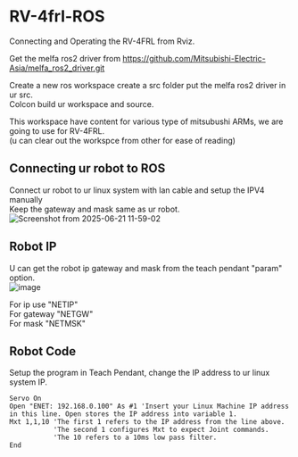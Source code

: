 # RV-4frl-ROS
Connecting and Operating the RV-4FRL from Rviz.

Get the melfa ros2 driver from 
https://github.com/Mitsubishi-Electric-Asia/melfa_ros2_driver.git  
  
Create a new ros workspace create a src folder put the melfa ros2 driver in ur src.  
Colcon build ur workspace and source.

This workspace have content for various type of mitsubushi ARMs, we are going to use for RV-4FRL.  
(u can clear out the workspce from other for ease of reading)

## Connecting ur robot to ROS
Connect ur robot to ur linux system with lan cable and setup the IPV4 manually   
Keep the gateway and mask same as ur robot.  
![Screenshot from 2025-06-21 11-59-02](https://github.com/user-attachments/assets/7eba99e3-4232-4ae1-9a80-b0e4ebf2daaa)

## Robot IP   
U can get the robot ip gateway and mask from the teach pendant "param" option.   
![image](https://github.com/user-attachments/assets/e34d2e45-d141-4b90-9026-c3965d7c7560)

For ip use "NETIP"  
For gateway "NETGW"  
For mask "NETMSK"


## Robot Code
Setup the program in Teach Pendant, change the IP address to ur linux system IP.   
```
Servo On
Open "ENET: 192.168.0.100" As #1 'Insert your Linux Machine IP address in this line. Open stores the IP address into variable 1.
Mxt 1,1,10 'The first 1 refers to the IP address from the line above. 
           'The second 1 configures Mxt to expect Joint commands. 
           'The 10 refers to a 10ms low pass filter.
End 
```
